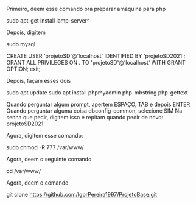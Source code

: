 Primeiro, dêem esse comando pra preparar amáquina para php

sudo apt-get install lamp-server^

Depois, digitem

sudo mysql

CREATE USER 'projetoSD'@'localhost' IDENTIFIED BY 'projetoSD2021';
GRANT ALL PRIVILEGES ON *.* TO 'projetoSD'@'localhost' WITH GRANT OPTION;
exit;

Depois, façam esses dois

sudo apt update
sudo apt install phpmyadmin php-mbstring php-gettext

Quando perguntar algum prompt, apertem ESPAÇO, TAB e depois ENTER
Quando perguntar alguma coisa dbconfig-common, selecione SIM
Na senha que pedir, digitem isso e repitam quando pedir de novo: projetoSD2021

Agora, digitem esse comando:

sudo chmod -R 777 /var/www/

Agora, deem o seguinte comando

cd /var/www/

Agora, deem o comando

git clone https://github.com/IgorPereira1997/ProjetoBase.git

